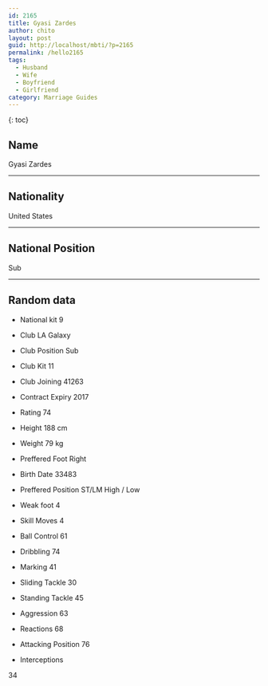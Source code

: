 ```yaml
---
id: 2165
title: Gyasi Zardes
author: chito
layout: post
guid: http://localhost/mbti/?p=2165
permalink: /hello2165
tags:
  - Husband
  - Wife
  - Boyfriend
  - Girlfriend
category: Marriage Guides
---
```



{: toc}


## Name  
Gyasi Zardes 

* * *

## Nationality  
United States 

* * *

## National Position  
Sub 

* * *

## Random data 

  * National kit 
9 

  * Club 
LA Galaxy 

  * Club Position 
Sub 

  * Club Kit 
11 

  * Club Joining 
41263 

  * Contract Expiry 
2017 

  * Rating 
74 

  * Height 
188 cm 

  * Weight 
79 kg 

  * Preffered Foot 
Right 

  * Birth Date 
33483 

  * Preffered Position 
ST/LM High / Low 

  * Weak foot 
4 

  * Skill Moves 
4 

  * Ball Control 
61 

  * Dribbling 
74 

  * Marking 
41 

  * Sliding Tackle 
30 

  * Standing Tackle 
45 

  * Aggression 
63 

  * Reactions 
68 

  * Attacking Position 
76 

  * Interceptions 

34</ul>